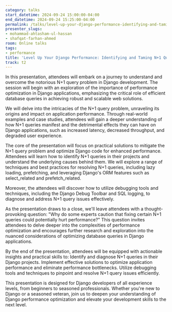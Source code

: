 ```yaml
---
category: talks
start_datetime: 2024-09-24 15:00:00-04:00
end_datetime: 2024-09-24 15:25:00-04:00
permalink: /talks/level-up-your-django-performance-identifying-and-taming-n-1-queries/
presenter_slugs:
- mohammad-ahtasham-ul-hassan
- shafqat-farhan-ahmed
room: Online talks
tags:
- performance
title: 'Level Up Your Django Performance: Identifying and Taming N+1 Queries'
track: t2
---
```


In this presentation, attendees will embark on a journey to understand and overcome the notorious N+1 query problem in Django development. The session will begin with an exploration of the importance of performance optimization in Django applications, emphasizing the critical role of efficient database queries in achieving robust and scalable web solutions.

We will delve into the intricacies of the N+1 query problem, unraveling its origins and impact on application performance. Through real-world examples and case studies, attendees will gain a deeper understanding of how N+1 queries manifest and the detrimental effects they can have on Django applications, such as increased latency, decreased throughput, and degraded user experience.

The core of the presentation will focus on practical solutions to mitigate the N+1 query problem and optimize Django code for enhanced performance. Attendees will learn how to identify N+1 queries in their projects and understand the underlying causes behind them. We will explore a range of techniques and best practices for resolving N+1 queries, including lazy loading, prefetching, and leveraging Django's ORM features such as select_related and prefetch_related.

Moreover, the attendees will discover how to utilize debugging tools and techniques, including the Django Debug Toolbar and SQL logging, to diagnose and address N+1 query issues effectively.

As the presentation draws to a close, we'll leave attendees with a thought-provoking question: "Why do some experts caution that fixing certain N+1 queries could potentially hurt performance?" This question invites attendees to delve deeper into the complexities of performance optimization and encourages further research and exploration into the nuanced considerations of optimizing database queries in Django applications.

By the end of the presentation, attendees will be equipped with actionable insights and practical skills to:
Identify and diagnose N+1 queries in their Django projects.
Implement effective solutions to optimize application performance and eliminate performance bottlenecks.
Utilize debugging tools and techniques to pinpoint and resolve N+1 query issues efficiently.

This presentation is designed for Django developers of all experience levels, from beginners to seasoned professionals. Whether you're new to Django or a seasoned veteran, join us to deepen your understanding of Django performance optimization and elevate your development skills to the next level.
